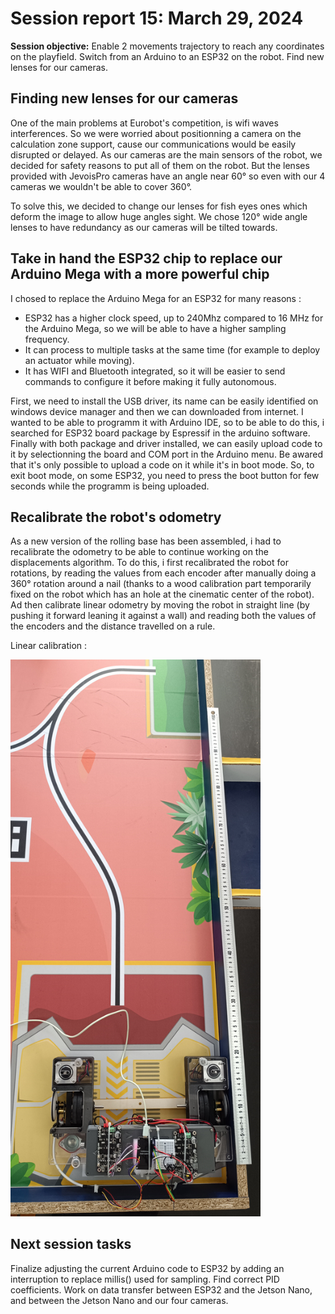 # Session report 15: March 29, 2024

**Session objective:** Enable 2 movements trajectory to reach any coordinates on the playfield. Switch from an Arduino to an ESP32 on the robot. Find new lenses for our cameras.

## Finding new lenses for our cameras
One of the main problems at Eurobot's competition, is wifi waves interferences. So we were worried about positionning a camera on the calculation zone support, cause our communications would be easily disrupted or delayed. As our cameras are the main sensors of the robot, we decided for safety reasons to put all of  them on the robot. But the lenses provided with JevoisPro cameras have an angle near 60° so even with our 4 cameras we wouldn't be able to cover 360°.

To solve this, we decided to change our lenses for fish eyes ones which deform the image to allow huge angles sight. We chose 120° wide angle lenses to have redundancy as our cameras will be tilted towards.

## Take in hand the ESP32 chip to replace our Arduino Mega with a more powerful chip

I chosed to replace the Arduino Mega for an ESP32 for many reasons : 
- ESP32 has a higher clock speed, up to 240Mhz compared to 16 MHz for the Arduino Mega, so we will be able to have a higher sampling frequency.
- It can process to multiple tasks at the same time (for example to deploy an actuator while moving).
- It has WIFI and Bluetooth integrated, so it will be easier to send commands to configure it before making it fully autonomous.

First, we need to install the USB driver, its name can be easily identified on windows device manager and then we can downloaded from internet.
I wanted to be able to programm it with Arduino IDE, so to be able to do this, i searched for ESP32 board package by Espressif in the arduino software. 
Finally with both package and driver installed, we can easily upload code to it by selectionning the board and COM port in the Arduino menu.
Be awared that it's only possible to upload a code on it while it's in boot mode. So, to exit boot mode, on some ESP32, you need to press the boot button for few seconds while the programm is being uploaded.

## Recalibrate the robot's odometry
As a new version of the rolling base has been assembled, i had to recalibrate the odometry to be able to continue working on the displacements algorithm. To do this, i first recalibrated the robot for rotations, by reading the values from each encoder after manually doing a 360° rotation around a nail (thanks to a wood calibration part temporarily fixed on the robot which has an hole at the cinematic center of the robot). 
Ad then calibrate linear odometry by moving the robot in straight line (by pushing it forward leaning it against a wall) and reading both the values of the encoders and the distance travelled on a rule.

Linear calibration : 

<img src="Report's images\Session15\linear_calibration.jpg" width="400">


## Next session tasks
Finalize adjusting the current Arduino code to ESP32 by adding an interruption to replace millis() used for sampling. Find correct PID coefficients. Work on data transfer between ESP32 and the Jetson Nano, and between the Jetson Nano and our four cameras.